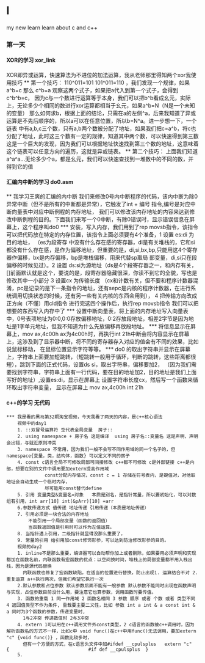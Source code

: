 # l
my new learn learn about c and c++
### 第一天 
  #### XOR的学习 xor_link
  XOR即异或运算，快速算法为不进位的加法运算，我从老师那里得知两个xor我使用技巧
  ** 第一个技巧：
  110^011=101 101^011=110 ，我们发现一个规律，如果a^b=c 那么 c^b=a 观察这两个式子，如果把a代入到第一个式子，会得到c^b^b=c，
  因为c与一个数进行运算等于本身，我们可以把b^b看成幺元，实际上，无论多少个相同的数进行xor运算都相当于幺元，如果a^b=N（N是一个未知的变量）
  那么如何求b，根据上面的结论，只需在a的左侧^a，后来我知道了异或运算是不先后顺序的，所以a可以在任意位置，所以b=N^a。进一步想一下，一个链表
  中有a,b,c三个数，只有a,b两个数被分配了地址，如果我们把c=a^b，将c也分配了地址，此时这三个数有一定的规律，知道其中两个数，可以快速得到第三数
  这是一个巨大的发现，因为我们可以根据地址快速找到第三个数的地址，这意味着这个链表可以任意方向的遍历，这就是异或链表。
  ** 第二个技巧：
  上面我们知道a^a^a...无论多少个a，都是幺元，我们可以快速查找到一堆数中的不同的数，并得到它的值
  #### 汇编内中断的学习 do0.asm
  ** 我学习王爽的汇编的内中断 我们来修改0号内中断程序的代码，该内中断为除0异常中断（但不是所有的中断都是异常），它触发了int + 编号 指令,编号是对应中断向量表中对应中断例程的内存地址，
      我们可以修改该内存地址的内容来达到修改中断例程的目的。下面我们来写一个0中断，有除0错误时，显示错误信息在屏幕上，这个程序叫do0
      *** 安装，写入内存，我们用到了rep movsb指令，该指令可以把代码放在特定的内存位置，该指令上面必须要有4个准备，1 设置 es:di 为目的地址， （es为段寄存
      中没有什么存在感的寄存器，di是有关堆栈的，它和si都没有什么存在感，是作为偏移地址，但重要的是，di,si,bx,bp,只能用这4个寄存器作偏移，bx是内存偏移，bp是堆栈偏移，用来代替sp取局
      部变量，di,si只在段偏移的时候见过）。2 设置 ds:si为源地址（ds是4个段寄存器之一，和内存有关，[]前面默认就是这个，要说的是，段寄存器隐藏很深，你读不到它的全貌，写也是修改其中一小部分
      3 设置cx 为传输长度 （cx和计数有关，但不要和程序计数器混淆，pc是记录的是下一条指令的地址，还有sepc是内核的程序计数器，在进行系统调用切换状态的时候，还有另一些有关内核的东西会用到），
      4 把传输方向改成正方向（不懂）用cld指令 进行完这四个操作后，执行rep movsb指令
      我们可以把想要的东西写入内存中了
      *** 设置中断向量表，将上面的内存地址写入向量表中，0号表项地址为0:0,0:0存放偏移地址，0:2存放段地址，相差2字节是因为地址是1字单元地址，但我不知道为什么先放偏移再放段地址。
      *** 将信息显示在屏幕上，mov ax,4c00h ax为4c00h时，再执行int 21h中断会将内容显示在屏幕上，这涉及到了显示器中断，将不同的寄存器存入对应的值会有不同的效果，比如说鼠标移动，
          在鼠标位置显示字符等等。
      *** do0 的取出字符串并显示在屏幕上，字符串上面要加短跳转，（短跳转一般用于循环，判断的跳转，这些距离都很短），跳到下面的正式代码，设置ds si，取出字符串，偏移要加2，
          （因为我们需要找到字符串，字符串上面有一行代码，要在目的地址加2，目的地址是我们上面写好的地址）,设置es:di，显示在屏幕上 设置字符串长度cx，然后写一个函数来循环取出字符串变量，
          显示在屏幕上 mov ax,4c00h  int 21h  
  #### c++的学习  无代码
    *** 我是看的黑马第32期淘宝视频，今天我看了两天的内容，是c++核心语法
        视频中的day1
        1. ::双冒号运算符 空代表全局变量  房子::
        2. using namespace + 房子名 这是编译  using 房子名::变量名 这是声明，声明会出错，与就近原则冲突
        3. namespace 不常用，因为我们一般不会写不同作用域的同一个名子的，但namespace{变量，类，结构体，函数} 可以定义不同的房子
        4. const c语言全局不可修改局部可间接修改 c++都不可修改 c是外部链接 c++是内部，想要在别的文件中调用要加extern提高作用域
                  const分配内存情况，const c = 1 存储在符号表内，是键值对，对他取地址会自动生成一个临时内存，
                  尽可能用const替代define
        5. 引用 变量类型&变量名=对象   本质是别名，是指针常量，所以要初始化，可以对数组有引用，int arr[10] int(&pArr)[10] =arr
        6.参数传递方式 值传递 地址传递 引用传递（本质是地址传递）
        7. 引用必须是一块合法的内存地址
            不能引用一个局部变量（函数的返回值）
            当函数返回值是引用时可以作为左值运算。
        8. 当指针遇上引用，二级指针就显得没那么重要了，
        9. 常量的引用 给引用加const修饰形参，可以达到防治修改形参的目的。
        视频的day2
        1. inline不是那么重要，编译器可以自动帮你加上或者删除，如果要用必须声明和实现都加在函数名前，内联函数有宏函数的优点：以空间换时间，堆栈上的局部变量都不用入栈出栈，因为是源代码替换
          内联函数也修复了宏函数缺陷，在适当的位置进行替换，防止出现1. 运算结合不对 2. 重复运算 a++执行两次，但我们希望它执行一次
        2.默认参数和占位参数 默认参数后面不能有一般参数 默认参数不能同时出现在函数声明与实现，占位参数目前没什么用，要注意它也算参数，调用函数时要传值。
        3. 函数的重载 1 同一作用域 2 函数名相同 3 参数 顺序 或者 个数 或者 类型不同 4 返回值类型不作为条件, 重载要主要二义性，比如 参数 int a int & a const int & a 同时为3个函数的参数，传递变量时,
          1与2冲突 传递数值时 2与3冲突
        4. extern 1可以用在c++调用文件外const类型，2 c语言的函数被c++调用时，因为解析函数名的方式不一样，比如c中 void func()在c++中用func()无法调用，要加extern "c" {void func()} ，函数比较多时，
          但有一个方便的方式，在c语言头文件中加#ifdef __cpulsplus   extern "c"  {                             #if def __cpulsplus  }
        5. 
      
  
